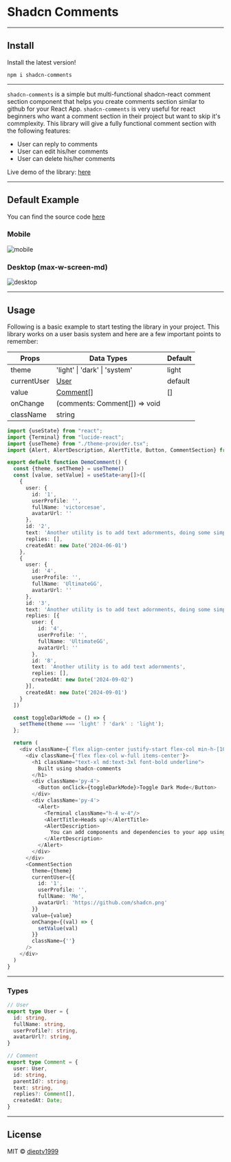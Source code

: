 # Shadcn Comments

---

## Install 

Install the latest version!

```shell
npm i shadcn-comments
```
--- 

`shadcn-comments` is a simple but multi-functional shadcn-react comment section component that helps you create 
comments section similar to github for your React App. `shadcn-comments` is very useful for react beginners 
who want a comment section in their project but want to skip it's commplexity. 
This library will give a fully functional comment section with the 
following features:

- User can reply to comments
- User can edit his/her comments
- User can delete his/her comments

Live demo of the library: [here](#)

---

## Default Example

You can find the source code [here](#)
### Mobile 
![mobile](/public/mobile.png)
### Desktop (max-w-screen-md)
![desktop](/public/desktop.png)

---

## Usage

Following is a basic example to start testing the library in your project. This library works on a user basis system and here are a few important points to remember:

| Props       | Data Types                    | Default |
|-------------|-------------------------------|---------|
| theme       | 'light' \| 'dark' \| 'system' | light   |
| currentUser | [User](#types)                | default |
| value       | [Comment\[\]](#types)         | []      |
| onChange    | (comments: Comment[]) => void |         |
| className   | string                        |         |

```typescript
import {useState} from "react";
import {Terminal} from "lucide-react";
import {useTheme} from "./theme-provider.tsx";
import {Alert, AlertDescription, AlertTitle, Button, CommentSection} from 'shadcn-comments'

export default function DemoComment() {
  const {theme, setTheme} = useTheme()
  const [value, setValue] = useState<any[]>([
    {
      user: {
        id: '1',
        userProfile: '',
        fullName: 'victorcesae',
        avatarUrl: ''
      },
      id: '2',
      text: 'Another utility is to add text adornments, doing some simple typechecking so if a string is passed you can style a background, else render the react node.',
      replies: [],
      createdAt: new Date('2024-06-01')
    },
    {
      user: {
        id: '4',
        userProfile: '',
        fullName: 'UltimateGG',
        avatarUrl: ''
      },
      id: '3',
      text: 'Another utility is to add text adornments, doing some simple typechecking so if a string is passed you can style a background, else render the react node.',
      replies: [{
        user: {
          id: '4',
          userProfile: '',
          fullName: 'UltimateGG',
          avatarUrl: ''
        },
        id: '8',
        text: 'Another utility is to add text adornments',
        replies: [],
        createdAt: new Date('2024-09-02')
      }],
      createdAt: new Date('2024-09-01')
    }
  ])

  const toggleDarkMode = () => {
    setTheme(theme === 'light' ? 'dark' : 'light');
  };

  return (
    <div className={`flex align-center justify-start flex-col min-h-[100vh] p-3 md:p-4`}>
      <div className={'flex flex-col w-full items-center'}>
        <h1 className="text-xl md:text-3xl font-bold underline">
          Built using shadcn-comments
        </h1>
        <div className='py-4'>
          <Button onClick={toggleDarkMode}>Toggle Dark Mode</Button>
        </div>
        <div className='py-4'>
          <Alert>
            <Terminal className="h-4 w-4"/>
            <AlertTitle>Heads up!</AlertTitle>
            <AlertDescription>
              You can add components and dependencies to your app using the cli.
            </AlertDescription>
          </Alert>
        </div>
      </div>
      <CommentSection
        theme={theme}
        currentUser={{
          id: '1',
          userProfile: '',
          fullName: 'Me',
          avatarUrl: 'https://github.com/shadcn.png'
        }}
        value={value}
        onChange={(val) => {
          setValue(val)
        }}
        className={''}
      />
    </div>
  )
}
```
---

### Types

```typescript
// User
export type User = {
  id: string,
  fullName: string,
  userProfile?: string,
  avatarUrl?: string,
}
```

```typescript
// Comment
export type Comment = {
  user: User,
  id: string,
  parentId?: string;
  text: string,
  replies?: Comment[],
  createdAt: Date;
}
```

--- 

## License

MIT © [dieptv1999](https://github.com/dieptv1999)